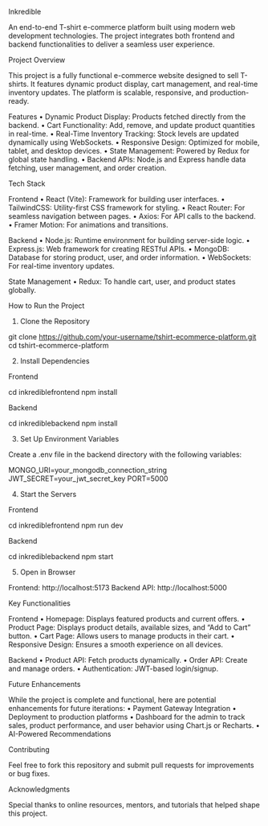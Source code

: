 Inkredible 

An end-to-end T-shirt e-commerce platform built using modern web development technologies. The project integrates both frontend and backend functionalities to deliver a seamless user experience.

Project Overview

This project is a fully functional e-commerce website designed to sell T-shirts. It features dynamic product display, cart management, and real-time inventory updates. The platform is scalable, responsive, and production-ready.

Features
	•	Dynamic Product Display: Products fetched directly from the backend.
	•	Cart Functionality: Add, remove, and update product quantities in real-time.
	•	Real-Time Inventory Tracking: Stock levels are updated dynamically using WebSockets.
	•	Responsive Design: Optimized for mobile, tablet, and desktop devices.
	•	State Management: Powered by Redux for global state handling.
	•	Backend APIs: Node.js and Express handle data fetching, user management, and order creation.

Tech Stack

Frontend
	•	React (Vite): Framework for building user interfaces.
	•	TailwindCSS: Utility-first CSS framework for styling.
	•	React Router: For seamless navigation between pages.
	•	Axios: For API calls to the backend.
	•	Framer Motion: For animations and transitions.

Backend
	•	Node.js: Runtime environment for building server-side logic.
	•	Express.js: Web framework for creating RESTful APIs.
	•	MongoDB: Database for storing product, user, and order information.
	•	WebSockets: For real-time inventory updates.

State Management
	•	Redux: To handle cart, user, and product states globally.

How to Run the Project

1. Clone the Repository

git clone https://github.com/your-username/tshirt-ecommerce-platform.git
cd tshirt-ecommerce-platform

2. Install Dependencies

Frontend

cd inkrediblefrontend
npm install

Backend

cd inkrediblebackend
npm install

3. Set Up Environment Variables

Create a .env file in the backend directory with the following variables:

MONGO_URI=your_mongodb_connection_string
JWT_SECRET=your_jwt_secret_key
PORT=5000

4. Start the Servers

Frontend

cd inkrediblefrontend
npm run dev

Backend

cd inkrediblebackend
npm start

5. Open in Browser

Frontend: http://localhost:5173
Backend API: http://localhost:5000

Key Functionalities

Frontend
	•	Homepage: Displays featured products and current offers.
	•	Product Page: Displays product details, available sizes, and “Add to Cart” button.
	•	Cart Page: Allows users to manage products in their cart.
	•	Responsive Design: Ensures a smooth experience on all devices.

Backend
	•	Product API: Fetch products dynamically.
	•	Order API: Create and manage orders.
	•	Authentication: JWT-based login/signup.

Future Enhancements

While the project is complete and functional, here are potential enhancements for future iterations:
	•	Payment Gateway Integration
	•	Deployment to production platforms
  •	Dashboard for the admin to track sales, product performance, and user behavior using Chart.js or Recharts.
  •	AI-Powered Recommendations 

Contributing

Feel free to fork this repository and submit pull requests for improvements or bug fixes.


Acknowledgments

Special thanks to online resources, mentors, and tutorials that helped shape this project.
